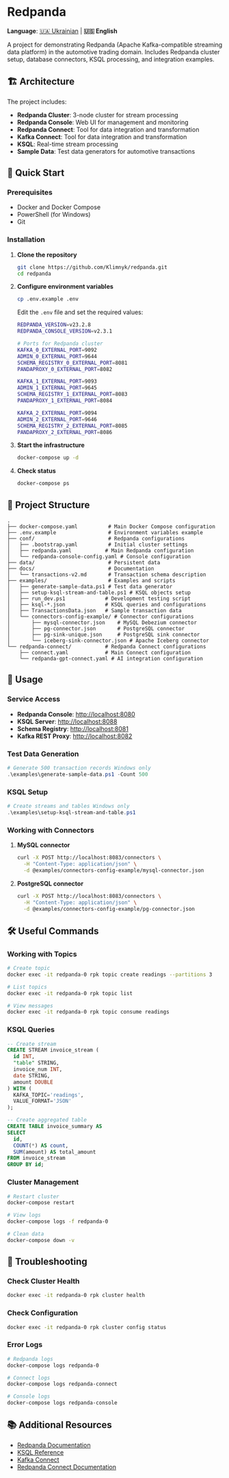 # Redpanda

**Language**: [🇺🇦 Ukrainian](README.md) | **🇺🇸 English**

A project for demonstrating Redpanda (Apache Kafka-compatible streaming data platform) in the automotive trading domain. Includes Redpanda cluster setup, database connectors, KSQL processing, and integration examples.

## 🏗️ Architecture

The project includes:

- **Redpanda Cluster**: 3-node cluster for stream processing
- **Redpanda Console**: Web UI for management and monitoring
- **Redpanda Connect**: Tool for data integration and transformation
- **Kafka Connect**: Tool for data integration and transformation
- **KSQL**: Real-time stream processing
- **Sample Data**: Test data generators for automotive transactions

## 🚀 Quick Start

### Prerequisites

- Docker and Docker Compose
- PowerShell (for Windows)
- Git

### Installation

1. **Clone the repository**

   ```bash
   git clone https://github.com/Klimnyk/redpanda.git
   cd redpanda
   ```

2. **Configure environment variables**

   ```bash
   cp .env.example .env
   ```
   
   Edit the `.env` file and set the required values:

   ```bash
   REDPANDA_VERSION=v23.2.8
   REDPANDA_CONSOLE_VERSION=v2.3.1
   
   # Ports for Redpanda cluster
   KAFKA_0_EXTERNAL_PORT=9092
   ADMIN_0_EXTERNAL_PORT=9644
   SCHEMA_REGISTRY_0_EXTERNAL_PORT=8081
   PANDAPROXY_0_EXTERNAL_PORT=8082
   
   KAFKA_1_EXTERNAL_PORT=9093
   ADMIN_1_EXTERNAL_PORT=9645
   SCHEMA_REGISTRY_1_EXTERNAL_PORT=8083
   PANDAPROXY_1_EXTERNAL_PORT=8084
   
   KAFKA_2_EXTERNAL_PORT=9094
   ADMIN_2_EXTERNAL_PORT=9646
   SCHEMA_REGISTRY_2_EXTERNAL_PORT=8085
   PANDAPROXY_2_EXTERNAL_PORT=8086
   ```

3. **Start the infrastructure**

   ```bash
   docker-compose up -d
   ```

4. **Check status**

   ```bash
   docker-compose ps
   ```

## 📁 Project Structure

```
.
├── docker-compose.yaml          # Main Docker Compose configuration
├── .env.example                 # Environment variables example
├── conf/                        # Redpanda configurations
│   ├── .bootstrap.yaml          # Initial cluster settings
│   ├── redpanda.yaml           # Main Redpanda configuration
│   └── redpanda-console-config.yaml # Console configuration
├── data/                        # Persistent data
├── docs/                        # Documentation
│   └── transactions-v2.md       # Transaction schema description
├── examples/                    # Examples and scripts
│   ├── generate-sample-data.ps1 # Test data generator
│   ├── setup-ksql-stream-and-table.ps1 # KSQL objects setup
│   ├── run_dev.ps1             # Development testing script
│   ├── ksql-*.json             # KSQL queries and configurations
│   ├── TransactionsData.json   # Sample transaction data
│   └── connectors-config-example/ # Connector configurations
│       ├── mysql-connector.json    # MySQL Debezium connector
│       ├── pg-connector.json       # PostgreSQL connector
│       ├── pg-sink-unique.json     # PostgreSQL sink connector
│       └── iceberg-sink-connector.json # Apache Iceberg connector
└── redpanda-connect/           # Redpanda Connect configurations
    ├── connect.yaml            # Main Connect configuration
    └── redpanda-gpt-connect.yaml # AI integration configuration
```

## 🔧 Usage

### Service Access

- **Redpanda Console**: <http://localhost:8080>
- **KSQL Server**: <http://localhost:8088>
- **Schema Registry**: <http://localhost:8081>
- **Kafka REST Proxy**: <http://localhost:8082>

### Test Data Generation

```powershell
# Generate 500 transaction records Windows only
.\examples\generate-sample-data.ps1 -Count 500
```

### KSQL Setup

```powershell
# Create streams and tables Windows only
.\examples\setup-ksql-stream-and-table.ps1
```

### Working with Connectors

1. **MySQL connector**

   ```bash
   curl -X POST http://localhost:8083/connectors \
     -H "Content-Type: application/json" \
     -d @examples/connectors-config-example/mysql-connector.json
   ```

2. **PostgreSQL connector**

   ```bash
   curl -X POST http://localhost:8083/connectors \
     -H "Content-Type: application/json" \
     -d @examples/connectors-config-example/pg-connector.json
   ```


## 🛠️ Useful Commands

### Working with Topics

```bash
# Create topic
docker exec -it redpanda-0 rpk topic create readings --partitions 3

# List topics
docker exec -it redpanda-0 rpk topic list

# View messages
docker exec -it redpanda-0 rpk topic consume readings
```

### KSQL Queries

```sql
-- Create stream
CREATE STREAM invoice_stream (
  id INT, 
  "table" STRING, 
  invoice_num INT, 
  date STRING, 
  amount DOUBLE
) WITH (
  KAFKA_TOPIC='readings', 
  VALUE_FORMAT='JSON'
);

-- Create aggregated table
CREATE TABLE invoice_summary AS 
SELECT 
  id, 
  COUNT(*) AS count, 
  SUM(amount) AS total_amount 
FROM invoice_stream 
GROUP BY id;
```

### Cluster Management

```bash
# Restart cluster
docker-compose restart

# View logs
docker-compose logs -f redpanda-0

# Clean data
docker-compose down -v
```

## 🐛 Troubleshooting

### Check Cluster Health

```bash
docker exec -it redpanda-0 rpk cluster health
```

### Check Configuration

```bash
docker exec -it redpanda-0 rpk cluster config status
```

### Error Logs

```bash
# Redpanda logs
docker-compose logs redpanda-0

# Connect logs
docker-compose logs redpanda-connect

# Console logs
docker-compose logs redpanda-console
```

## 📚 Additional Resources

- [Redpanda Documentation](https://docs.redpanda.com/)
- [KSQL Reference](https://docs.ksqldb.io/)
- [Kafka Connect](https://docs.confluent.io/platform/current/connect/index.html)
- [Redpanda Connect Documentation](https://docs.redpanda.com/redpanda-connect/)